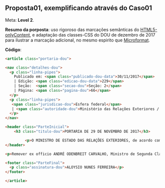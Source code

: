 ## Proposta01, exemplificando através do Caso01

Meta: **Level 2**.

**Resumo da porposta**: uso rigoroso das marcações semânticas do [HTML5-onlyContent](https://github.com/okfn-brasil/HTML5-onlyContent), e adaptação das classes-CSS do DOU de dezembro de 2017 para ilustrar a marcação adicional, no mesmo espirito que [Microformat](https://en.wikipedia.org/wiki/Microformat).

**Código**:
```html
<article class="portaria-dou">

<nav class="detalhes-dou">
  <p class="linha-pipes">
    Publicado em: <span class="publicado-dou-data">30/11/2017</span>
    | Edição: <span class="edicao-dou-data">229</span>
    | Seção:  <span class="secao-dou">Seção: 2</span>
    | Página: <span class="pagina-dou">66</span>
  </p>
  <p class="linha-pipes">
   <span class="jurisdicao-dou">Esfera federal</span>
   | <span class="autoridade-dou">Ministério das Relações Exteriores / Gabinete do Ministro</span>
  </p>
</nav>

<header class="ParteInicial">
	<h3 class="titulo-dou">PORTARIA DE 29 DE NOVEMBRO DE 2017</h3>

         <p>O MINISTRO DE ESTADO DAS RELAÇÕES EXTERIORES, de acordo com o disposto no art. 18, parágrafo 3o, do Decreto no 93.325, de 1o de outubro de 1986, e nos termos da Lei no 11.440, de 29 de dezembro de 2006, resolve:</p>
</header>

<p>Remover ex officio ANDRÉ ODENBREIT CARVALHO, Ministro de Segunda Classe da Carreira de Diplomata do Ministério das Relações Exteriores, da Missão do Brasil junto à União Europeia, em Bruxelas, para a Secretaria de Estado.

<footer class="ParteFinal">
  <p class="assinatura-dou">ALOYSIO NUNES FERREIRA</p>
</footer>

</article>
```
